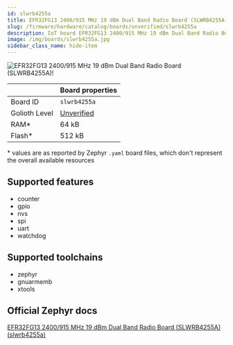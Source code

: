 ```yaml
---
id: slwrb4255a
title: EFR32FG13 2400/915 MHz 19 dBm Dual Band Radio Board (SLWRB4255A)
slug: /firmware/hardware/catalog/boards/unverified/slwrb4255a
description: IoT board EFR32FG13 2400/915 MHz 19 dBm Dual Band Radio Board (SLWRB4255A), compatible with Golioth at unverified level.
image: /img/boards/slwrb4255a.jpg
sidebar_class_name: hide-item
---
```


[//]: # (This is an auto-generated file, do not edit! Changes to it will be lost upon re-generation)

![EFR32FG13 2400/915 MHz 19 dBm Dual Band Radio Board (SLWRB4255A)!](/img/boards/slwrb4255a.jpg "EFR32FG13 2400/915 MHz 19 dBm Dual Band Radio Board (SLWRB4255A)")

|                | Board properties     |
| -------------  | -------------------- |
| Board ID       | `slwrb4255a` |
| Golioth Level  | [Unverified](/firmware/hardware#unverified-boards) |
| RAM*           | 64 kB |
| Flash*         | 512 kB |

\* values are as reported by Zephyr `.yaml` board files, which don't represent the overall available resources



## Supported features

* counter
* gpio
* nvs
* spi
* uart
* watchdog

## Supported toolchains

* zephyr
* gnuarmemb
* xtools

## Official Zephyr docs

[EFR32FG13 2400/915 MHz 19 dBm Dual Band Radio Board (SLWRB4255A) (slwrb4255a)](https://docs.zephyrproject.org/latest/boards/silabs/radio_boards/slwrb4255a/doc/index.html)
